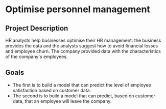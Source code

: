 # Optimise personnel management

## Project Description
HR analysts help businesses optimise their HR management: the business provides the data and the analysts suggest how to avoid financial losses and employee churn. The company provided data with the characteristics of the company's employees. 

## Goals
- The first is to build a model that can predict the level of employee satisfaction based on customer data. 
- The second is to build a model that can predict, based on customer data, that an employee will leave the company.
